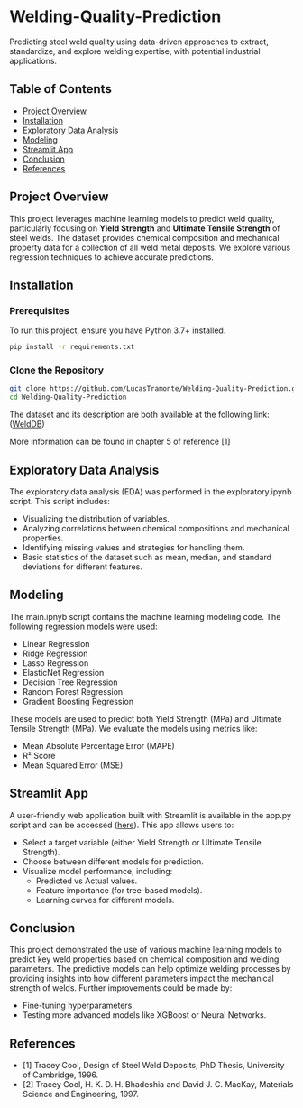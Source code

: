 # Welding-Quality-Prediction
Predicting steel weld quality using data-driven approaches to extract, standardize, and explore welding expertise, with potential industrial applications.

## Table of Contents
- [Project Overview](#project-overview)
- [Installation](#installation)
- [Exploratory Data Analysis](#exploratory-data-analysis)
- [Modeling](#modeling)
- [Streamlit App](#streamlit-app)
- [Conclusion](#conclusion)
- [References](#references)

## Project Overview

This project leverages machine learning models to predict weld quality, particularly focusing on **Yield Strength** and **Ultimate Tensile Strength** of steel welds. The dataset provides chemical composition and mechanical property data for a collection of all weld metal deposits. We explore various regression techniques to achieve accurate predictions.

## Installation

### Prerequisites
To run this project, ensure you have Python 3.7+ installed.

```bash
pip install -r requirements.txt
```

### Clone the Repository
```bash
git clone https://github.com/LucasTramonte/Welding-Quality-Prediction.git
cd Welding-Quality-Prediction
```

The dataset and its description are both available at the following link:  ([WeldDB](https://www.phase-trans.msm.cam.ac.uk/map/data/materials/welddb-b.html))

More information can be found in chapter 5 of reference [1]

## Exploratory Data Analysis

The exploratory data analysis (EDA) was performed in the exploratory.ipynb script. This script includes:

- Visualizing the distribution of variables.
- Analyzing correlations between chemical compositions and mechanical properties.
- Identifying missing values and strategies for handling them.
- Basic statistics of the dataset such as mean, median, and standard deviations for different features.

## Modeling

The main.ipnyb script contains the machine learning modeling code. The following regression models were used:

- Linear Regression
- Ridge Regression
- Lasso Regression
- ElasticNet Regression
- Decision Tree Regression
- Random Forest Regression
- Gradient Boosting Regression

These models are used to predict both Yield Strength (MPa) and Ultimate Tensile Strength (MPa). We evaluate the models using metrics like:

- Mean Absolute Percentage Error (MAPE)
- R² Score
- Mean Squared Error (MSE)

## Streamlit App

A user-friendly web application built with Streamlit is available in the app.py script and can be accessed ([here](https://lucastramonte-welding-quality-prediction-app-tusid3.streamlit.app/)). This app allows users to:

- Select a target variable (either Yield Strength or Ultimate Tensile Strength).
- Choose between different models for prediction.
- Visualize model performance, including:
    - Predicted vs Actual values.
    - Feature importance (for tree-based models).
    - Learning curves for different models.

## Conclusion
This project demonstrated the use of various machine learning models to predict key weld properties based on chemical composition and welding parameters. The predictive models can help optimize welding processes by providing insights into how different parameters impact the mechanical strength of welds. Further improvements could be made by:

- Fine-tuning hyperparameters.
- Testing more advanced models like XGBoost or Neural Networks.

## References
- [1] Tracey Cool, Design of Steel Weld Deposits, PhD Thesis, University of Cambridge, 1996.
- [2] Tracey Cool, H. K. D. H. Bhadeshia and David J. C. MacKay, Materials Science and Engineering, 1997.